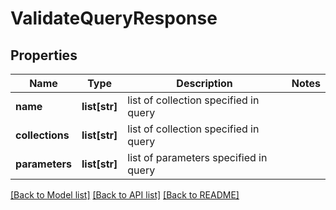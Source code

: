 # ValidateQueryResponse

## Properties
Name | Type | Description | Notes
------------ | ------------- | ------------- | -------------
**name** | **list[str]** | list of collection specified in query | 
**collections** | **list[str]** | list of collection specified in query | 
**parameters** | **list[str]** | list of parameters specified in query | 

[[Back to Model list]](../README.md#documentation-for-models) [[Back to API list]](../README.md#documentation-for-api-endpoints) [[Back to README]](../README.md)



